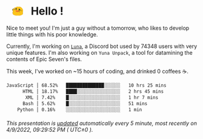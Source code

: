 <h1>   <img src="./spoink.gif" style="vertical-align:middle;" width="30px">   Hello ! </h1>

Nice to meet you! I'm just a guy without a tomorrow, who likes to develop little things with his poor knowledge.

Currently, I'm working on <a href='https://github.com/Asgarrrr/Luna'>`Luna`</a>, a Discord bot used by 74348 users with very unique features. I'm also working on `Yuna Unpack`, a tool for datamining the contents of Epic Seven's files.

This week, I've worked on ~15 hours of coding, and drinked 0 coffees ☕.

```
JavaScript │ 68.52%   ██████████████░░░░░░   10 hrs 25 mins
      HTML │ 18.17%   ████░░░░░░░░░░░░░░░░   2 hrs 45 mins
       XML │ 7.42%    █░░░░░░░░░░░░░░░░░░░   1 hr 7 mins
      Bash │ 5.62%    █░░░░░░░░░░░░░░░░░░░   51 mins
    Python │ 0.16%    ░░░░░░░░░░░░░░░░░░░░   1 min
```

###### This presentation is [updated](https://github.com/Asgarrrr) automatically every 5 minute, most recently on 4/9/2022, 09:29:52 PM ( UTC±0 ).